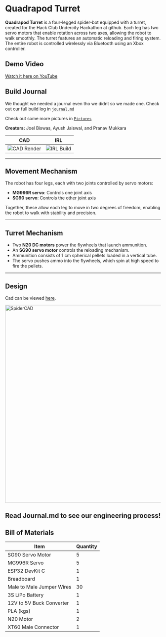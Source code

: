 # Quadrapod Turret

**Quadrapod Turret** is a four-legged spider-bot equipped with a turret, created for the Hack Club Undercity Hackathon at github. Each leg has two servo motors that enable rotation across two axes, allowing the robot to walk smoothly. The turret features an automatic reloading and firing system. The entire robot is controlled wirelessly via Bluetooth using an Xbox controller.

## Demo Video
 [Watch it here on YouTube](https://www.youtube.com/shorts/YrqL98bALRE)

## Build Journal
We thought we needed a journal even tho we didnt so we made one. Check out our full build log in [`journal.md`](https://github.com/Pnav22/QuadPod-Shooter/blob/main/Journal.md)   

Check out some more pictures in [`Pictures`](https://github.com/Pnav22/QuadPod-Shooter/tree/main/Pictures)

**Creators:** Joel Biswas, Ayush Jaiswal, and Pranav Mukkara

CAD                         |  IRL
:-------------------------:|:-------------------------:
![CAD Render](https://github.com/user-attachments/assets/e403affb-7970-4bed-9cbd-e9603c1d197d)  |  ![IRL Build](https://github.com/user-attachments/assets/d6193cea-4018-44f9-b0c1-3cdec59d902c)

---

## Movement Mechanism

The robot has four legs, each with two joints controlled by servo motors:

- **MG996R servo**: Controls one joint axis  
- **SG90 servo**: Controls the other joint axis

Together, these allow each leg to move in two degrees of freedom, enabling the robot to walk with stability and precision.

---

## Turret Mechanism

- Two **N20 DC motors** power the flywheels that launch ammunition.  
- An **SG90 servo motor** controls the reloading mechanism.  
- Ammunition consists of 1 cm spherical pellets loaded in a vertical tube.  
- The servo pushes ammo into the flywheels, which spin at high speed to fire the pellets.

---

## Design

Cad can be viewed [here](https://cad.onshape.com/documents/1f07b48c7f0c844885f208f0/w/35ef43929f689d5c59df734c/e/4c060ffb7e05090ceb09d7bd?renderMode=0&uiState=6873fecd0579b80fab54201e).

<img height="640" alt="SpiderCAD" src="https://github.com/user-attachments/assets/bea3b32c-5225-448c-92d8-1fc45c49b6b2" />

Read Journal.md to see our engineering process!
---


## Bill of Materials

| Item                  | Quantity |
|-----------------------|----------|
| SG90 Servo Motor      | 5        |
| MG996R Servo          | 5        |
| ESP32 DevKit C        | 1        |
| Breadboard            | 1        |
| Male to Male Jumper Wires | 30       |
| 3S LiPo Battery       | 1        |
| 12V to 5V Buck Converter | 1        |
| PLA (kgs)             | 1        |
| N20 Motor             | 2        |
| XT60 Male Connector   | 1        |

